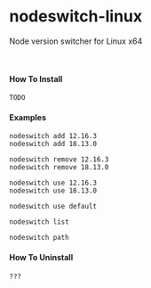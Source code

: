 # nodeswitch-linux

Node version switcher for Linux x64

<br>

#### How To Install

```
TODO
```

#### Examples

```
nodeswitch add 12.16.3
nodeswitch add 18.13.0

nodeswitch remove 12.16.3
nodeswitch remove 18.13.0

nodeswitch use 12.16.3
nodeswitch use 18.13.0

nodeswitch use default

nodeswitch list

nodeswitch path
```

#### How To Uninstall

```
???
```
